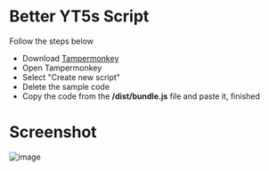 # Better YT5s Script

Follow the steps below

- Download [Tampermonkey](https://chrome.google.com/webstore/detail/tampermonkey/dhdgffkkebhmkfjojejmpbldmpobfkfo)
- Open Tampermonkey
- Select "Create new script"
- Delete the sample code
- Copy the code from the **/dist/bundle.js** file and paste it, finished

# Screenshot
![image](https://user-images.githubusercontent.com/54764558/141350155-fd3092bd-aeaf-4661-b6e1-59e610bf4302.png)
